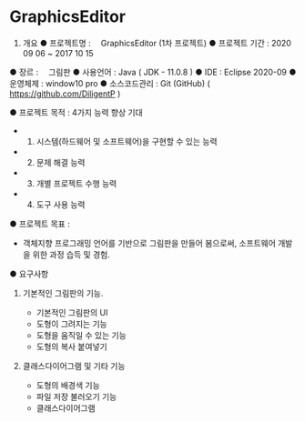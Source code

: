# GraphicsEditor
1. 개요
● 프로젝트명 :　		GraphicsEditor (1차 프로젝트)
● 프로젝트 기간 :		2020 09 06 ~ 2017 10 15

● 장르 :　			그림판
● 사용언어 :		Java ( JDK - 11.0.8 )
● IDE :			Eclipse 2020-09
● 운영체제 : 		window10 pro
● 소스코드관리 : 		Git (GitHub) ( https://github.com/DiligentP )

● 프로젝트 목적 :	4가지 능력 향상 기대 
  - 1. 시스템(하드웨어 및 소프트웨어)을 구현할 수 있는 능력
  - 2. 문제 해결 능력
  - 3. 개별 프로젝트 수행 능력
  - 4. 도구 사용 능력

● 프로젝트 목표 :	
  - 객체지향 프로그래밍 언어를 기반으로 그림판을 만들어 봄으로써, 소프트웨어      개발을 위한 과정 습득 및 경험.

● 요구사항
1. 기본적인 그림판의 기능.
	- 기본적인 그림판의 UI
	- 도형이 그려지는 기능
	- 도형을 움직일 수 있는 기능
	- 도형의 복사 붙여넣기

2. 클래스다이어그램 및 기타 기능
	- 도형의 배경색 기능
	- 파일 저장 불러오기 기능
	- 클래스다이어그램
